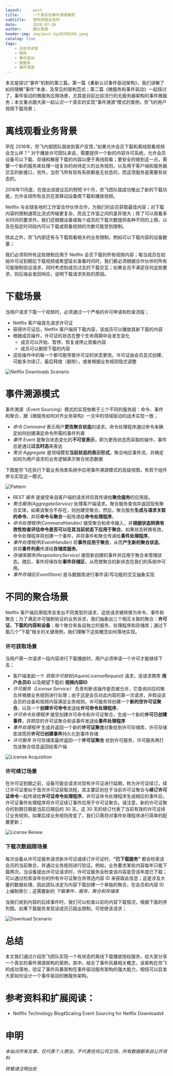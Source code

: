 ```yaml
---
layout:     post
title:      一个真实的事件溯源案例
subtitle:   架构师成长系列
date:       2020-07-26
author:     薛以致用
header-img: img/post-bg20200106.jpeg
catalog: true
tags:
    - 云技术讲堂
    - 架构
    - 事件驱动
    - 微服务
    - 事件溯源
---
```


本文是探讨“事件”机制的第三篇，第一篇《重新认识事件驱动架构》，我们讲解了如何理解”事件“本身，及常见的架构范式；第二篇《微服务和事件驱动》一起探讨了，事件驱动的微服务应用场景，尤其是目前比较流行的无服务器架构的事件微服务；本文重点跟大家一起认识一个真实的实现”事件溯源“模式的案例，奈飞的用户视频下载场景；

# 离线观看业务背景

早在 2016年，奈飞内部团队就收到客户反馈，”如果允许会员下载和离线观看视频会怎么样？“ 对于播放许可团队来说，需要提供一个新的内容许可系统，允许会员设备可以下载、存储和解密下载的内容以便于离线观看；要安全的做到这一点，需要一个新的服务来处理一组复杂的尚待定义的业务规则，以及用于客户端和服务器交互的新接口，另外，当奈飞所有现有系统都是无状态的，而这项服务是需要有状态的。

2016年11月底，在提出该提议后的短短 9个月，奈飞团队就成功推出了新的下载功能，允许全球所有会员在其移动设备商下载和播放视频。

Netflix 与全球各地的工作室合作伙伴合作，为我们的会员获取最佳内容；对下载内容的限制通常比流式传输更复杂，而且工作室之间的差异很大；除了可以观看多长时间的要求外，我们还根据设备或每个成员的下载次数提供各种不同的上限，以及在指定时间段内可以下载或观看视频的次数可能受到限制。

除此之外，奈飞内部还有与下载观看相关的业务限制，例如可以下载内容的设备数量；

我们必须将所有这些限制应用于 Netflix 会员下载的所有视频内容；每当成员在初始许可证到期后下载视频或希望延长查看时间时，我们都必须根据合作伙伴的所有可能限制验证请求，同时考虑到成员过去的下载交互；如果会员不满足任何这些要求，则后端会发回响应，说明下载请求失败的原因。

# 下载场景

当用户请求下载一个视频时，必须通过一个严格的许可申请和检查流程；

* Netflix 客户端首先请求许可证
* 获得许可证后，Netflix 客户端将下载内容，该成员可以播放其新下载的内容
* 根据成员操作，许可证的状态在整个生命周期中会发生变化
	* 成员可以开始、暂停、恢复或停止观看内容
	* 成员可以删除下载的内容
* 这些操作中的每一个都可能导致许可证的状态更改。许可证由会员显式创建、可能多次续订，最后释放（删除），或者根据业务规则隐式调整

![Netflix Downloads Scenario]({{site.image-srv}}/img/20200726/1.png)

# 事件溯源模式

事件溯源（Event Sourcing）模式的实现依赖于三个不同的服务层：命令、事件和聚合，跟《微服务如何对齐业务架构》一文中的领域驱动的战术实现一致；

* _命令 Command_ 表示用户**更改聚合状态**的请求。命令处理程序通过命令来确定如何创建满足命令所需的事件列表
* _事件 Event_ 是聚合状态变化的**不可变表示**，即为更改状态而采取的操作，事件总是通过**过去时态**来表达
* _聚合 Aggregate_ 是领域模型**当前状态的表示形式**。聚合响应事件流，并确定如何为用户请求的业务逻辑表示聚合状态数据

下图是奈飞在执行下载业务场景系统中应用事件溯源模式的高级视图，有若干组件参与实现这一模式。

![Pattern]({{site.image-srv}}/img/20200726/2.png)

* _REST 服务_ 是接受来自客户端的请求并将其传递给**聚合服务**的应用层。
* _聚合服务(AggregateService)_ 处理客户端请求。聚合服务查询并返回现有聚合实体，如果该聚合不存在，则创建空聚合。然后，聚合服务**生成与请求关联的命令**，并将**命令与聚合**一起传递给**命令处理程序**。
* _命令处理程序(CommandHandler)_ 接受聚合和命令输入，并**根据状态转换有效性检查评估命令是否可以在其当前状态下应用于聚合**。如果状态转换有效，命令处理程序将创建一个事件，并将事件和聚合传递给**事件处理程序**。
* _事件处理程序(EventHandler)_ 将**事件应用于聚合**，从而**产生新的聚合状态**，并将**事件列表**传递给**存储库服务**。
* _存储库服务(RespositoryService)_ 接受新创建的事件并应用于聚合来管理状态。随后，事件将保存到**事件存储区**，从而使聚合的新状态在我们的系统中可用。
* _事件存储区(EventStore)_ 是与数据库进行事件读/写功能的交互抽象实现

# 不同的聚合场景

Netflix 客户端应用程序会发出不同类型的请求，这些请求被转换为命令、事件和聚合；为了满足许可强制验证的业务诉求，我们抽象出三个相互关联的聚合：**许可证、下载的内容和设备**；每个聚合有各自独立的服务，处理程序和存储库；通过下面几个”下载”相关的关键用例，我们理解下这些概念如何落地实现。

### 许可获取场景

当用户第一次请求一段内容进行下载播放时，用户必须申请一个许可才能继续下去；

* 客户端发起一个 _获取许可授权(AquireLicenseRequest)_ 请求，该请求携带 **用户会员ID** 以及期望下载的 **视频内容ID**
* _许可服务（License Service）_ 负责判断该操作是否被允许，它查询对应的聚合并根据业务规则进行处理；由于这是会员对此内容的第一次请求，并假设该会员的设备和视频内容满足业务规则，许可服务将创建一个**新的空许可证聚合**，以及一个**创建许可命令**发送给**许可命令处理程序**。
* _许可命令处理程序_ 接受创建许可命令和许可证聚合，生成一个新的**许可已创建事件**，并把空的许可证聚合和该事件发送给**事件处理程序**
* _事件处理程序_ 生成并返回一个新的**许可证聚合**对象给到许可存储库，许可存储库进而将**许可已创建事件**持久化到事件存储
* _许可服务_ 许可存储库最终返回一个**许可证聚合** 给到许可服务，许可服务再打包该聚合信息返回给客户端

![License Acquisition]({{site.image-srv}}/img/20200726/4.png)

### 许可续订场景

在许可证到期之前，设备可能会请求对现有许可证进行延期，称为许可证续订。续订许可证类似于首次许可证获取流程，其主要区别在于当前许可证聚合与**续订许可证命令**一起传递给**许可证命令处理程序**。许可证命令处理程序生成相应的事件后，许可证事件处理程序将许可证续订事件应用于许可证聚合。请注意，新的许可证聚合的到期日期是当前日期后的 30 天。这 30 天的续订代表了当前有效的许可证续订业务规则，如果后续业务规则改变了，我们只需将对事件处理程序进行简单的配置更新；

![License Renew]({{site.image-srv}}/img/20200726/5.png)

### 下载次数超限场景

每次设备从许可证服务请求新许可证或续订许可证时，**“已下载服务”** 都会检索该会员的当前聚合，并通过业务规则进行验证。例如，业务要求某些内容每年只能下载两次。当设备提出许可证请求时，许可证服务会检查该内容是否该年度已下载；可以通过检索该年份的所有许可证聚合并筛选内容 ID 来获取此信息；这是涉及大量的数据处理，因此团队决定为内容下载创建一个单独的聚合，在会员和内容 ID 上编制索引；这需要新的 _下载事件、服务、聚合和存储库_

当我们收到内容的后续事件时，我们可以检查以前的内容下载情况，根据下面的序列图，如果下载服务发现该成员已超出限制，可拒绝该请求；

![Download Scenario]({{site.image-srv}}/img/20200726/6.png)

# 总结

本文我们通过介绍奈飞团队实现一个有状态的离线下载播放授权服务，给大家分享一个真实的事件溯源架构的案例，其中，结合了事件风暴相关概念，该架构在奈飞的成功落地，验证了事件风暴架构在事件驱动服务架构的强大能力，相信可以启发大家如何设计一个事件驱动的微服务架构。

# 参考资料和扩展阅读：

- Netflix Technology Blog《Scaling Event Sourcing for Netflix Downloads》

# 申明

_本站点所有文章，仅代表个人想法，不代表任何公司立场，所有数据都来自公开资料_

*转载请注明出处*


